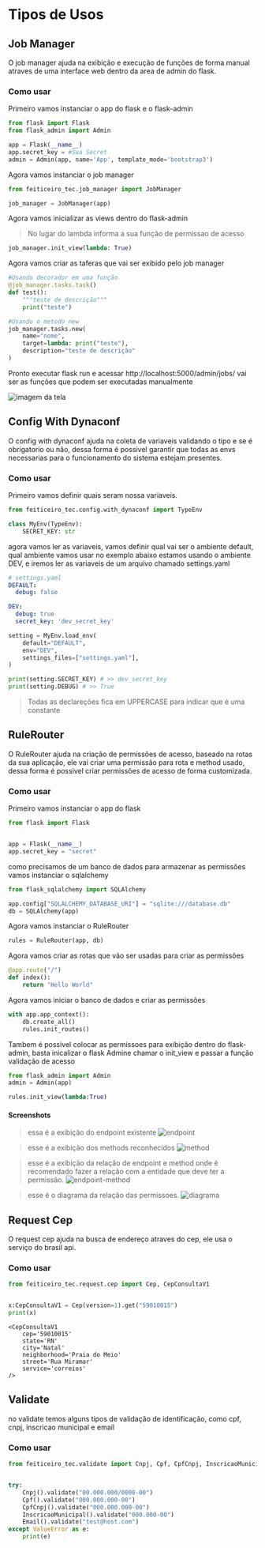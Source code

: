 # Tipos de Usos


## Job Manager
O job manager ajuda na exibição e execução de funções de forma manual atraves de uma interface web dentro da area de admin do flask.

### Como usar
Primeiro vamos instanciar o app do flask e o flask-admin
```python 
from flask import Flask
from flask_admin import Admin

app = Flask(__name__)
app.secret_key = #Sua Secret
admin = Admin(app, name='App', template_mode='bootstrap3')
```

Agora vamos instanciar o job manager
```python
from feiticeiro_tec.job_manager import JobManager

job_manager = JobManager(app)
```

Agora vamos inicializar as views dentro do flask-admin
> No lugar do lambda informa a sua função de permissao de acesso
```python
job_manager.init_view(lambda: True)
```

Agora vamos criar as taferas que vai ser exibido pelo job manager

```python
#Usando decorador em uma função 
@job_manager.tasks.task()
def test():
    """teste de descrição"""
    print("teste")


```

```python
#Usando o metodo new
job_manager.tasks.new(
    name="nome",
    target=lambda: print("teste"),
    description="teste de descrição"
)
```

Pronto executar flask run e acessar http://localhost:5000/admin/jobs/ vai ser as funções que podem ser executadas manualmente

![imagem da tela](https://github.com/feiticeiro-tec/feiticeiro-tec/assets/53744463/215ac186-a8c5-4843-9cb3-06a0f36fb929)

## Config With Dynaconf
O config with dynaconf ajuda na coleta de variaveis validando o tipo e se é obrigatorio ou não, dessa forma é possivel garantir que todas as envs necessarias para o funcionamento do sistema estejam presentes.

### Como usar
Primeiro vamos definir quais seram nossa variaveis.

```python
from feiticeiro_tec.config.with_dynaconf import TypeEnv

class MyEnv(TypeEnv):
    SECRET_KEY: str
```

agora vamos ler as variaveis, vamos definir qual vai ser o ambiente default, qual ambiente vamos usar no exemplo abaixo estamos usando o ambiente DEV, e iremos ler as variaveis de um arquivo chamado settings.yaml

```yaml
# settings.yaml
DEFAULT:
  debug: false

DEV:
  debug: true
  secret_key: 'dev_secret_key'
```

```python
setting = MyEnv.load_env(
    default="DEFAULT",
    env="DEV",
    settings_files=["settings.yaml"],
)

print(setting.SECRET_KEY) # >> dev_secret_key
print(setting.DEBUG) # >> True
```
> Todas as declareções fica em UPPERCASE para indicar que é uma constante


## RuleRouter
O RuleRouter ajuda na criação de permissões de acesso, baseado na rotas da sua aplicação, ele vai criar uma permissão para rota e method usado, dessa forma é possivel criar permissões de acesso de forma customizada.

### Como usar
Primeiro vamos instanciar o app do flask
```python
from flask import Flask


app = Flask(__name__)
app.secret_key = "secret"
```
como precisamos de um banco de dados para armazenar as permissões vamos instanciar o sqlalchemy
```python
from flask_sqlalchemy import SQLAlchemy

app.config["SQLALCHEMY_DATABASE_URI"] = "sqlite:///database.db"
db = SQLAlchemy(app)
```
Agora vamos instanciar o RuleRouter
```python
rules = RuleRouter(app, db)
```
Agora vamos criar as rotas que vão ser usadas para criar as permissões
```python
@app.route("/")
def index():
    return "Hello World"
```
Agora vamos iniciar o banco de dados e criar as permissões
```python
with app.app_context():
    db.create_all()
    rules.init_routes()
```
Tambem é possivel colocar as permissoes para exibição dentro do flask-admin, basta inicalizar o flask Admine chamar o init_view e passar a função validação de acesso
```python
from flask_admin import Admin
admin = Admin(app)

rules.init_view(lambda:True)
```
#### Screenshots
> essa é a exibição do endpoint existente
![endpoint](https://github.com/feiticeiro-tec/feiticeiro-tec/assets/53744463/b3bb4997-2f6e-4e56-9df8-b57c4ab221cb)

> esse é a exibição dos methods reconhecidos
![method](https://github.com/feiticeiro-tec/feiticeiro-tec/assets/53744463/fdd88e8d-9d2e-4bdf-9aea-174377281384)

> esse é a exibição da relação de endpoint e method onde é recomendado fazer a relação com a entidade que deve ter a permissão.
![endpoint-method](https://github.com/feiticeiro-tec/feiticeiro-tec/assets/53744463/e9562a0f-d31d-44b7-97dd-463167bae353)

> esse é o diagrama da relação das permissoes.
![diagrama](https://github.com/feiticeiro-tec/feiticeiro-tec/assets/53744463/cb7b1c24-096f-4579-8be7-f7dfe9a34cab)

## Request Cep
O request cep ajuda na busca de endereço atraves do cep, ele usa o serviço do brasil api.

### Como usar
```python
from feiticeiro_tec.request.cep import Cep, CepConsultaV1


x:CepConsultaV1 = Cep(version=1).get("59010015")
print(x)

```
```shell
<CepConsultaV1
    cep='59010015'
    state='RN'
    city='Natal'
    neighborhood='Praia do Meio'
    street='Rua Miramar'
    service='correios'
/>
```


## Validate
no validate temos alguns tipos de validação de identificação, como cpf, cnpj, inscricao municipal e email

### Como usar
```python
from feiticeiro_tec.validate import Cnpj, Cpf, CpfCnpj, InscricaoMunicipal, Email


try:
    Cnpj().validate("00.000.000/0000-00")
    Cpf().validate("000.000.000-00")
    CpfCnpj().validate("000.000.000-00")
    InscricaoMunicipal().validate("000.000-00")
    Email().validate("test@host.com")
except ValueError as e:
    print(e)
```